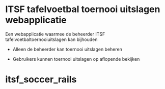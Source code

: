 # ITSF tafelvoetbal toernooi uitslagen webapplicatie

Een webapplicatie waarmee de beheerder ITSF tafelvoetbaltoernooiuitslagen kan bijhouden

* Alleen de beheerder kan toernooi uitslagen beheren

* Gebruikers kunnen toernooi uitslagen op aflopende bekijken

# itsf_soccer_rails
